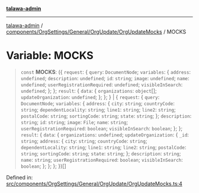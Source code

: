 [**talawa-admin**](../../../../../../README.md)

***

[talawa-admin](../../../../../../README.md) / [components/OrgSettings/General/OrgUpdate/OrgUpdateMocks](../README.md) / MOCKS

# Variable: MOCKS

> `const` **MOCKS**: (\{ `request`: \{ `query`: `DocumentNode`; `variables`: \{ `address`: `undefined`; `description`: `undefined`; `id`: `string`; `image`: `undefined`; `name`: `undefined`; `userRegistrationRequired`: `undefined`; `visibleInSearch`: `undefined`; \}; \}; `result`: \{ `data`: \{ `organizations`: `object`[]; `updateOrganization`: `undefined`; \}; \}; \} \| \{ `request`: \{ `query`: `DocumentNode`; `variables`: \{ `address`: \{ `city`: `string`; `countryCode`: `string`; `dependentLocality`: `string`; `line1`: `string`; `line2`: `string`; `postalCode`: `string`; `sortingCode`: `string`; `state`: `string`; \}; `description`: `string`; `id`: `string`; `image`: `File`; `name`: `string`; `userRegistrationRequired`: `boolean`; `visibleInSearch`: `boolean`; \}; \}; `result`: \{ `data`: \{ `organizations`: `undefined`; `updateOrganization`: \{ `_id`: `string`; `address`: \{ `city`: `string`; `countryCode`: `string`; `dependentLocality`: `string`; `line1`: `string`; `line2`: `string`; `postalCode`: `string`; `sortingCode`: `string`; `state`: `string`; \}; `description`: `string`; `name`: `string`; `userRegistrationRequired`: `boolean`; `visibleInSearch`: `boolean`; \}; \}; \}; \})[]

Defined in: [src/components/OrgSettings/General/OrgUpdate/OrgUpdateMocks.ts:4](https://github.com/bint-Eve/talawa-admin/blob/bb9ac170c0ec806cc5423650a66bbe110c3af5d9/src/components/OrgSettings/General/OrgUpdate/OrgUpdateMocks.ts#L4)
